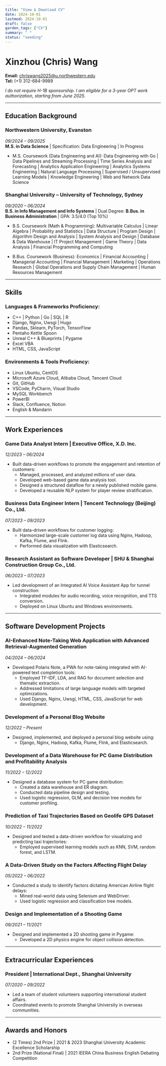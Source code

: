```yaml
---
title: "View & Download CV"
date: 2024-10-01
lastmod: 2024-10-01
draft: false
garden_tags: ["CV"]
summary: " "
status: "seeding"
---
```


# Xinzhou (Chris) Wang

**Email:** chriswang2025@u.northwestern.edu  
**Tel:** (+1) 312-684-9989  

*I do not require H-1B sponsorship. I am eligible for a 3-year OPT work authorization, starting from June 2025.*

---

## Education Background

### Northwestern University, Evanston  
*09/2024 – 09/2025*  
**M.S. in Data Science** | Specification: Data Engineering | In Progress

- M.S. Coursework (Data Engineering and AI): Data Engineering with Go | Data Pipelines and Streaming Processing | Time Series Analysis and Forecasting | Analytics Application Engineering | Analytics Systems Engineering | Natural Language Processing | Supervised / Unsupervised Learning Models | Knowledge Engineering | Web and Network Data Science

### Shanghai University – University of Technology, Sydney  
*09/2020 – 06/2024*  
**B.S. in Info Management and Info Systems** | Dual Degree: **B.Bus. in Business Administration** | GPA: 3.5/4.0 (Top 10%)

- B.S. Coursework (Math & Programming): Multivariable Calculus | Linear Algebra | Probability and Statistics | Data Structure | Program Design | Algorithm Design and Analysis | System Analysis and Design | Database & Data Warehouse | IT Project Management | Game Theory | Data Analysis | Financial Programming and Computing

- B.Bus. Coursework (Business): Economics | Financial Accounting | Managerial Accounting | Financial Management | Marketing | Operations Research | Global Operations and Supply Chain Management | Human Resources Management

---

## Skills

### Languages & Frameworks Proficiency:
- C++ | Python | Go | SQL | R
- Django, Nginx, Uwsgi | Hugo
- Pandas, Sklearn, PyTorch, TensorFlow
- Pentaho Kettle Spoon
- Unreal C++ & Blueprints | Pygame
- Excel VBA
- HTML, CSS, JavaScript

### Environments & Tools Proficiency:
- Linux Ubuntu, CentOS
- Microsoft Azure Cloud, Alibaba Cloud, Tencent Cloud
- Git, GitHub
- VSCode, PyCharm, Visual Studio
- MySQL Workbench
- PowerBI
- Slack, Confluence, Notion
- English & Mandarin

---

## Work Experiences

### Game Data Analyst Intern | Executive Office, X.D. Inc.  
*12/2023 – 06/2024*

- Built data-driven workflows to promote the engagement and retention of customers:
    - Managed, processed, and analyzed millions of user data.
    - Developed web-based game data analysis tool.
    - Designed a structured dataflow for a newly published mobile game.
    - Developed a reusable NLP system for player review stratification.

### Business Data Engineer Intern | Tencent Technology (Beijing) Co., Ltd.  
*07/2023 – 09/2023*

- Built data-driven workflows for customer logging:
    - Harmonized large-scale customer log data using Nginx, Hadoop, Kafka, Flume, and Flink.
    - Performed data visualization with Elasticsearch.

### Research Assistant as Software Developer | SHU & Shanghai Construction Group Co., Ltd.  
*06/2023 – 07/2023*

- Led development of an Integrated AI Voice Assistant App for tunnel construction:
    - Integrated modules for audio recording, voice recognition, and TTS conversion.
    - Deployed on Linux Ubuntu and Windows environments.

---

## Software Development Projects

### AI-Enhanced Note-Taking Web Application with Advanced Retrieval-Augmented Generation  
*04/2024 – 06/2024*

- Developed Polaris Note, a PWA for note-taking integrated with AI-powered text completion tools:
    - Employed TF-IDF, LDA, and RAG for document selection and thematic extraction.
    - Addressed limitations of large language models with targeted optimizations.
    - Used Django, Nginx, Uwsgi, HTML, CSS, JavaScript for web development.

### Development of a Personal Blog Website  
*12/2022 – Present*

- Designed, implemented, and deployed a personal blog website using:
    - Django, Nginx, Hadoop, Kafka, Flume, Flink, and Elasticsearch.

### Development of a Data Warehouse for PC Game Distribution and Profitability Analysis  
*11/2022 – 12/2022*

- Designed a database system for PC game distribution:
    - Created a data warehouse and ER diagram.
    - Conducted data pipeline design and testing.
    - Used logistic regression, GLM, and decision tree models for customer profiling.

### Prediction of Taxi Trajectories Based on Geolife GPS Dataset  
*10/2022 – 11/2022*

- Designed and tested a data-driven workflow for visualizing and predicting taxi trajectories:
    - Employed supervised learning models such as KNN, SVM, random forest, and LSTM.

### A Data-Driven Study on the Factors Affecting Flight Delay  
*05/2022 – 06/2022*

- Conducted a study to identify factors dictating American Airline flight delays:
    - Mined real-world data using Selenium and WebDriver.
    - Used logistic regression and classification tree models.

### Design and Implementation of a Shooting Game  
*09/2021 – 11/2021*

- Designed and implemented a 2D shooting game in Pygame:
    - Developed a 2D physics engine for object collision detection.

---

## Extracurricular Experiences

### President | International Dept., Shanghai University  
*07/2020 – 09/2022*

- Led a team of student volunteers supporting international student affairs.
- Coordinated events to promote Shanghai University in overseas communities.

---

## Awards and Honors

- (2 Times) 2nd Prize | 2021 & 2023 Shanghai University Academic Excellence Scholarship
- 2nd Prize (National Final) | 2021 IEERA China Business English Debating Competition
